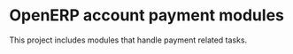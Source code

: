 OpenERP account payment modules
===============================

This project includes modules that handle payment related tasks.
